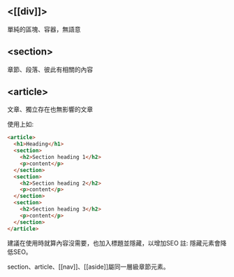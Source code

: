 ## \<[[div]]>  
單純的區塊、容器，無語意

## \<section>
章節、段落、彼此有相關的內容

## \<article>
文章、獨立存在也無影響的文章

使用上如:
```html
<article>
  <h1>Heading</h1>
  <section>
    <h2>Section heading 1</h2>
    <p>content</p>
  </section>
  <section>
    <h2>Section heading 2</h2>
    <p>content</p>
  </section>
  <section>
    <h2>Section heading 3</h2>
    <p>content</p>
  </section>
</article>
```
建議在使用時就算內容沒需要，也加入標題並隱藏，以增加SEO
註: 隱藏元素會降低SEO。

section、article、[[nav]]、[[aside]]屬同一層級章節元素。